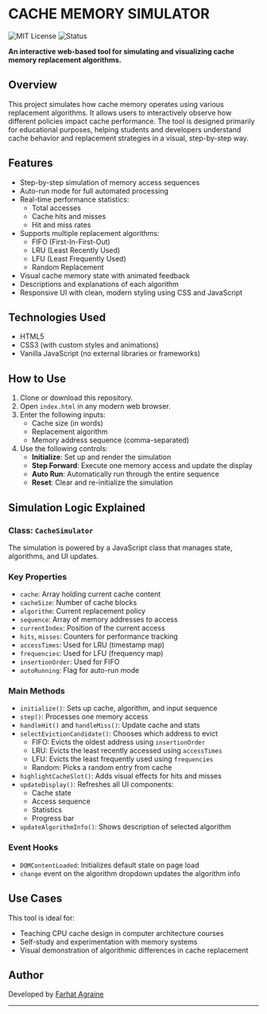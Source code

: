 # CACHE MEMORY SIMULATOR

![MIT License](https://img.shields.io/badge/license-MIT-green) ![Status](https://img.shields.io/badge/status-active-brightgreen)

**An interactive web-based tool for simulating and visualizing cache memory replacement algorithms.**

## Overview

This project simulates how cache memory operates using various replacement algorithms. It allows users to interactively observe how different policies impact cache performance. The tool is designed primarily for educational purposes, helping students and developers understand cache behavior and replacement strategies in a visual, step-by-step way.

## Features

- Step-by-step simulation of memory access sequences
- Auto-run mode for full automated processing
- Real-time performance statistics:
  - Total accesses
  - Cache hits and misses
  - Hit and miss rates
- Supports multiple replacement algorithms:
  - FIFO (First-In-First-Out)
  - LRU (Least Recently Used)
  - LFU (Least Frequently Used)
  - Random Replacement
- Visual cache memory state with animated feedback
- Descriptions and explanations of each algorithm
- Responsive UI with clean, modern styling using CSS and JavaScript

## Technologies Used

- HTML5
- CSS3 (with custom styles and animations)
- Vanilla JavaScript (no external libraries or frameworks)

## How to Use

1. Clone or download this repository.
2. Open `index.html` in any modern web browser.
3. Enter the following inputs:
   - Cache size (in words)
   - Replacement algorithm
   - Memory address sequence (comma-separated)
4. Use the following controls:
   - **Initialize**: Set up and render the simulation
   - **Step Forward**: Execute one memory access and update the display
   - **Auto Run**: Automatically run through the entire sequence
   - **Reset**: Clear and re-initialize the simulation

## Simulation Logic Explained

### Class: `CacheSimulator`

The simulation is powered by a JavaScript class that manages state, algorithms, and UI updates.

### Key Properties

- `cache`: Array holding current cache content
- `cacheSize`: Number of cache blocks
- `algorithm`: Current replacement policy
- `sequence`: Array of memory addresses to access
- `currentIndex`: Position of the current access
- `hits`, `misses`: Counters for performance tracking
- `accessTimes`: Used for LRU (timestamp map)
- `frequencies`: Used for LFU (frequency map)
- `insertionOrder`: Used for FIFO
- `autoRunning`: Flag for auto-run mode

### Main Methods

- `initialize()`: Sets up cache, algorithm, and input sequence
- `step()`: Processes one memory access
- `handleHit()` and `handleMiss()`: Update cache and stats
- `selectEvictionCandidate()`: Chooses which address to evict
  - FIFO: Evicts the oldest address using `insertionOrder`
  - LRU: Evicts the least recently accessed using `accessTimes`
  - LFU: Evicts the least frequently used using `frequencies`
  - Random: Picks a random entry from cache
- `highlightCacheSlot()`: Adds visual effects for hits and misses
- `updateDisplay()`: Refreshes all UI components:
  - Cache state
  - Access sequence
  - Statistics
  - Progress bar
- `updateAlgorithmInfo()`: Shows description of selected algorithm

### Event Hooks

- `DOMContentLoaded`: Initializes default state on page load
- `change` event on the algorithm dropdown updates the algorithm info

## Use Cases

This tool is ideal for:
- Teaching CPU cache design in computer architecture courses
- Self-study and experimentation with memory systems
- Visual demonstration of algorithmic differences in cache replacement

## Author

Developed by [Farhat Agraine](https://github.com/Farhat-141)


---

